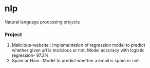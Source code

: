 # nlp
Natural language processing projects

<h3>Project</h3>
<ol>
  <li>Malicious-website : Implementation of regression model to predict whether given url is malicious or not. 
    Model accuracy with logistic regression- 97.2%</li>
  <li>Spam or Ham : Model to predict whether a email is spam or not.</li>
</ol>
